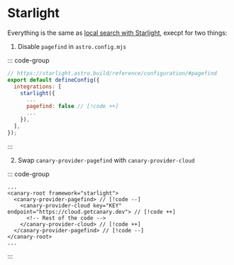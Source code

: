 # Starlight

<!--@include: ../callout.md-->

Everything is the same as [local search with Starlight](/docs/local/integrations/starlight), execpt for two things:

1. Disable `pagefind` in `astro.config.mjs`

::: code-group

```js [astro.config.mjs]
// https://starlight.astro.build/reference/configuration/#pagefind
export default defineConfig({
  integrations: [
    starlight({
      ...
      pagefind: false // [!code ++]
      ...
    }),
  ],
});
```

:::

2. Swap `canary-provider-pagefind` with `canary-provider-cloud`

::: code-group

```html-vue [YOUR_COMPONENT.astro]
...
<canary-root framework="starlight">
  <canary-provider-pagefind> // [!code --]
    <canary-provider-cloud key="KEY" endpoint="https://cloud.getcanary.dev"> // [!code ++]
      <!-- Rest of the code -->
    </canary-provider-cloud> // [!code ++]
  </canary-provider-pagefind> // [!code --]
</canary-root>
...
```

:::
